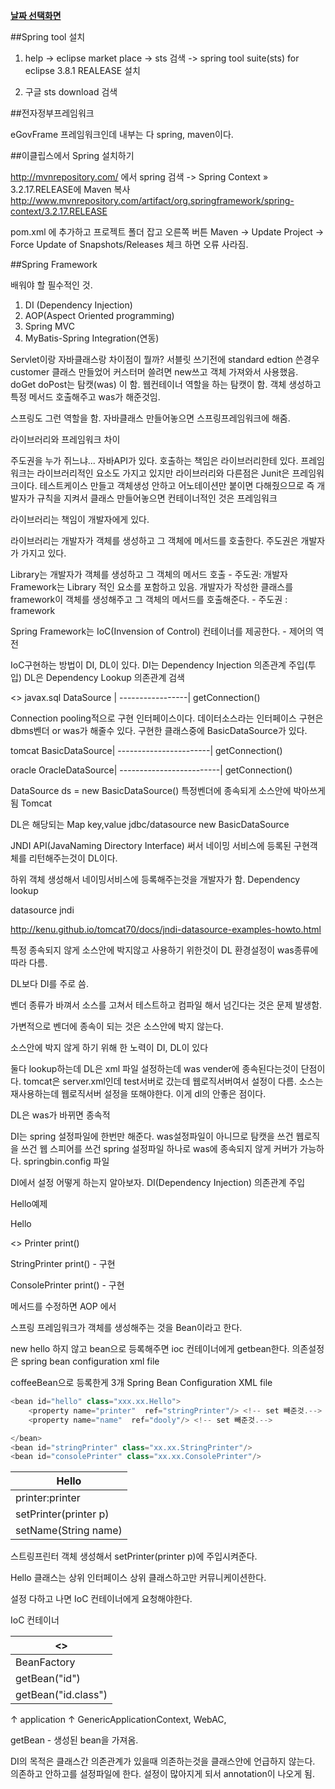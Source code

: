 **[날짜 선택화면](../README.md)**

##Spring tool 설치

1. help -> eclipse market place -> sts 검색 -> spring tool suite(sts) for eclipse 3.8.1 REALEASE 설치

2. 구글 sts download 검색 

##전자정부프레임워크

eGovFrame 프레임워크인데 내부는 다 spring, maven이다.

##이클립스에서 Spring 설치하기 

http://mvnrepository.com/ 에서 spring 검색 ->
Spring Context » 3.2.17.RELEASE에 Maven 복사
http://www.mvnrepository.com/artifact/org.springframework/spring-context/3.2.17.RELEASE

pom.xml 에 추가하고 프로젝트 폴더 잡고 오른쪽 버튼
Maven -> Update Project -> Force Update of Snapshots/Releases 체크 하면 오류 사라짐.

##Spring Framework

배워야 할 필수적인 것.

1. DI (Dependency Injection)
2. AOP(Aspect Oriented programming)
3. Spring MVC
4. MyBatis-Spring Integration(연동)

Servlet이랑 자바클래스랑 차이점이 뭘까?
서블릿 쓰기전에 standard edtion 쓴경우 customer 클래스 만들었어 커스터머 쓸려면 new쓰고 객체 가져와서 사용했음.
doGet doPost는 탐캣(was) 이 함. 웹컨테이너 역할을 하는 탐캣이 함.
객체 생성하고 특정 메서드 호출해주고 was가 해준것임.

스프링도 그런 역할을 함.
자바클래스 만들어놓으면 스프링프레임워크에 해줌.

라이브러리와 프레임워크 차이

주도권을 누가 쥐느냐... 자바API가 있다. 호출하는 책임은 라이브러리한테 있다.
프레임워크는 라이브러리적인 요소도 가지고 있지만 라이브러리와 다른점은 
Junit은 프레임워크이다. 테스트케이스 만들고 객체생성 안하고 어노테이션만 붙이면 다해줬으므로
즉 개발자가 규칙을 지켜서 클래스 만들어놓으면 
컨테이너적인 것은 프레임워크 

 라이브러리는 책임이 개발자에게 있다.

라이브러리는 개발자가 객체를 생성하고 그 객체에 메서드를 호출한다.
주도권은 개발자가 가지고 있다.

Library는 개발자가 객체를 생성하고 그 객체의 메서드 호출 - 주도권: 개발자
Framework는 Library 적인 요소를 포함하고 있음. 개발자가 작성한 클래스를 framework이 객체를 생성해주고 그 객체의 메서드를 호출해준다. - 주도권 : framework

Spring Framework는 IoC(Invension of Control) 컨테이너를 제공한다. - 제어의 역전

IoC구현하는 방법이 DI, DL이 있다.
DI는 Dependency Injection 의존관계 주입(투입)
DL은 Dependency Lookup 의존관계 검색

\<<interface>>
javax.sql 
DataSource |
-----------------|
getConnection()

Connection pooling적으로 구현 인터페이스이다.
데이터소스라는 인터페이스 구현은 dbms벤더 or was가 해줄수 있다.
구현한 클래스중에 BasicDataSource가 있다.

tomcat
BasicDataSource|
-----------------------|
getConnection()

oracle
OracleDataSource|
-------------------------|
getConnection()

DataSource ds = new BasicDataSource()
특정벤더에 종속되게 소스안에 박아쓰게됨
Tomcat

DL은 해당되는 Map key,value
jdbc\/datasource new BasicDataSource

JNDI API(JavaNaming Directory Interface)
써서 네이밍 서비스에 등록된 구현객체를 리턴해주는것이 DL이다.

하위 객체 생성해서 네이밍서비스에 등록해주는것을 개발자가 함.
Dependency lookup

datasource jndi

http://kenu.github.io/tomcat70/docs/jndi-datasource-examples-howto.html

특정 종속되지 않게 소스안에 박지않고 사용하기 위한것이 DL
환경설정이 was종류에 따라 다름.

DL보다 DI를 주로 씀.

벤더 종류가 바껴서 소스를 고쳐서 테스트하고 컴파일 해서 넘긴다는 것은 문제 발생함.

가변적으로 벤더에 종속이 되는 것은 소스안에 박지 않는다.

소스안에 박지 않게 하기 위해 한 노력이 DI, DL이 있다

둘다 lookup하는데 DL은 xml 파일 설정하는데 was vender에 종속된다는것이 단점이다.
tomcat은 server.xml인데 test서버로 갔는데 웹로직서버여서 설정이 다름.
소스는 재사용하는데 웹로직서버 설정을 또해야한다. 이게 dl의 안좋은 점이다.

DL은 was가 바뀌면 종속적

DI는 spring 설정파일에 한번만 해준다. was설정파일이 아니므로 탐캣을 쓰건 웹로직을 쓰건 웹 스피어를 쓰건 spring 설정파일 하나로 was에 종속되지 않게 커버가 가능하다.
springbin.config 파일 

DI에서 설정 어떻게 하는지 알아보자.
DI(Dependency Injection) 의존관계 주입

Hello예제 

Hello 

\<<interface>>
Printer
print()

StringPrinter
print() - 구현

ConsolePrinter
print() - 구현

메서드를 수정하면 AOP 에서

스프링 프레임워크가 객체를 생성해주는 것을 Bean이라고 한다.

new hello 하지 않고 bean으로 등록해주면 ioc 컨테이너에게 getbean한다.
의존설정은 spring bean configuration xml file

coffeeBean으로 등록한게 3개
Spring Bean Configuration XML file
````java
<bean id="hello" class="xxx.xx.Hello">
    <property name="printer"  ref="stringPrinter"/> <!-- set 빼준것.-->
    <property name="name"  ref="dooly"/> <!-- set 빼준것.-->

</bean> 
<bean id="stringPrinter" class="xx.xx.StringPrinter"/>
<bean id="consolePrinter" class="xx.xx.ConsolePrinter"/>
````

Hello|
-------|
printer:printer|
setPrinter(printer p)|
setName(String name)|

스트링프린터 객체 생성해서 setPrinter(printer p)에  주입시켜준다.

Hello 클래스는 상위 인터페이스 상위 클래스하고만 커뮤니케이션한다.

설정 다하고 나면 IoC 컨테이너에게 요청해야한다.

IoC 컨테이너

\<<interface>>|
---------------------|
BeanFactory|
getBean("id")|
getBean("id.class")|
↑
application 
↑
GenericApplicationContext, WebAC, 

getBean - 생성된 bean을 가져옴.

DI의 목적은 클래스간 의존관계가 있을때 의존하는것을 클래스안에 언급하지 않는다. 의존하고 안하고를 설정파일에 한다.
설정이 많아지게 되서 annotation이 나오게 됨.